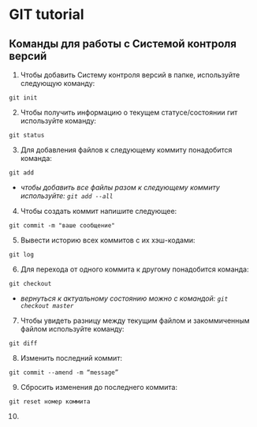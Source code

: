 # **GIT tutorial** 

## Команды для работы с Системой контроля версий ##

1. Чтобы добавить Систему контроля версий в папке, используйте следующую команду:

```git init```  

2. Чтобы получить информацию о текущем статусе/состоянии гит используйте команду:

```git status```

3. Для добавления файлов к следующему коммиту понадобится команда:

```git add```

* *чтобы добавить все файлы разом к следующему коммиту используйте: ```git add --all```*

4. Чтобы создать коммит напишите следующее:

```git commit -m "ваше сообщение"```

5. Вывести историю всех коммитов с их хэш-кодами:

```git log```

6. Для перехода от одного коммита к другому понадобится команда:

```git checkout```

* *вернуться к актуальному состоянию можно с командой: ```git checkout master```* 

7. Чтобы увидеть разницу между текущим файлом и закоммиченным файлом используйте команду:

```git diff```

8. Изменить последний коммит:

```git commit --amend -m “message” ```

9. Cбросить изменения до последнего коммита:

```git reset номер коммита```

10. 